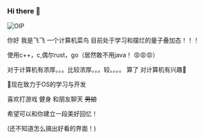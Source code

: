 ### Hi there 👋

<!--
**FeiFei0827/FeiFei0827** is a ✨ _special_ ✨ repository because its `README.md` (this file) appears on your GitHub profile.

Here are some ideas to get you started:

- 🔭 I’m currently working on ...
- 🌱 I’m currently learning ...
- 👯 I’m looking to collaborate on ...
- 🤔 I’m looking for help with ...
- 💬 Ask me about ...
- 📫 How to reach me: ...
- 😄 Pronouns: ...
- ⚡ Fun fact: ...
- 思考下写什么，想让自己的也看起来好看些，像朋友们一样一步一步建立属于自己的小地方-->

![OIP](https://gitee.com/feifei-fertilizer/img/raw/master/8-1.gif)

你好 我是飞飞  一个计算机菜鸟 目前处于学习和摆烂的量子叠加态！！！

使用c++，c,偶尔rust，go（居然敢不用java！ 😡😡😡）

对于计算机有浓厚。。。比较浓厚。。。较。。。。 算了  对计算机有兴趣🙂

🤔现在致力于OS的学习与开发

喜欢打游戏 健身 和朋友聊天 ~~男娘~~

希望可以和你建立一段美好回忆！

(还不知道怎么搞出好看的界面！)

